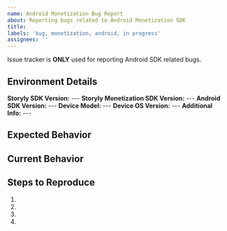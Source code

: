 ```yaml
---
name: Android Monetization Bug Report
about: Reporting bugs related to Android Monetization SDK
title:
labels: 'bug, monetization, android, in progress'
assignees: ''
---
```


Issue tracker is **ONLY** used for reporting Android SDK related bugs.

<!--- Provide a general summary of the issue in the Title above -->

<!--- How has this issue affected you? What are you trying to accomplish? -->

<!--- Provide used Storyly SDK version, Storyly Monetization SDK version, Android SDK version, device information with os details -->
## Environment Details
**Storyly SDK Version:** ---
**Storyly Monetization SDK Version:** ---
**Android SDK Version:** ---
**Device Model:** ---
**Device OS Version:** ---
**Additional Info:** ---

## Expected Behavior
<!--- Tell us what should happen -->

## Current Behavior
<!--- Tell us what happens instead of the expected behavior -->

## Steps to Reproduce
<!--- Provide a link to a live example, or images, videos that show the issue, or an unambiguous set of steps to -->
<!--- reproduce this bug. Include code to reproduce, if relevant -->
1.
2.
3.
4.
